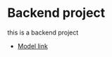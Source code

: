 # Backend project

this is a backend project

- [Model link](https://app.eraser.io/workspace/YtPqZ1VogxGy1jzIDkzj)